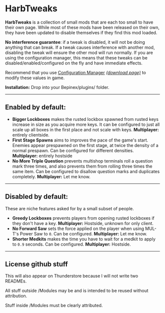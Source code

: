 ﻿# HarbTweaks #

**HarbTweaks** is a collection of small mods that are each too small to have their own page. While most of these mods have been released on their own, they have been updated to disable themselves if they find this mod loaded.

**No interference guarantee**: if a tweak is disabled, it will not be doing anything that can break. If a tweak causes interference with another mod, disabling the tweak will ensure the other mod will run normally. If you are using the configuration manager, this means that these tweaks can be disabled/enabled/configured on the fly and have immediate effects.

Recommend that you use [Configuration Manager](https://github.com/BepInEx/BepInEx.ConfigurationManager) *[(download page)](https://github.com/BepInEx/BepInEx.ConfigurationManager/releases)* to modify these values in game.

**Installation:** Drop into your Bepinex/plugins/ folder.

--- 

## Enabled by default: ##

* **Bigger Lockboxes** makes the rusted lockbox spawned from rusted keys  increase in size as you acquire more keys. It can be configured to just all scale up all boxes in the first place and not scale with keys. **Multiplayer:** entirely clientside.
* **First Stage Spawns** aims to improves the pace of the game's start. Enemies appear prespawned on the first stage, at twice the density of a normal prespawn. Can be configured for different densities. **Multiplayer:** entirely hostside
* **No More Triple Question** prevents multishop terminals roll a question mark three times, and also prevents them from rolling three times the same item. Can be configured to disallow question marks and duplicates completely. **Multiplayer:** Let me know.

---

## Disabled by default: ##

These are niche features asked for by a small subset of people.

* **Greedy Lockboxes** prevents players from opening rusted lockboxes if they don't have a key. **Multiplayer:** Hostside, unknown for only client.
* **No Forward Saw** sets the force applied on the player when using MUL-T's Power Saw to `0`. Can be configured. **Multiplayer:** Let me know.
* **Shorter Medkits** makes the time you have to wait for a medkit to apply to `0.9` seconds. Can be configured. **Multiplayer:** Hostside.

---

## License github stuff ## 

This will also appear on Thunderstore because I will not write two READMEs.

All stuff outside /Modules may be and is intended to be reused without attribution.

Stuff inside /Modules must be clearly attributed.